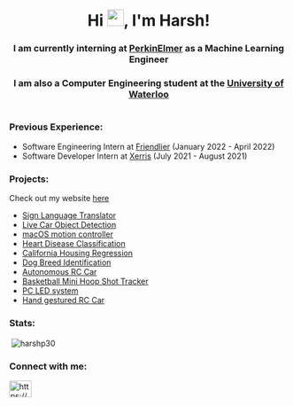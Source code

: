 <h1 align="center">Hi <img src="https://raw.githubusercontent.com/MartinHeinz/MartinHeinz/master/wave.gif" width="30px">, I'm Harsh!</h1>
<h3 align="center">I am currently interning at <ins>PerkinElmer</ins> as a Machine Learning Engineer</h3>
<h3 align="center">I am also a Computer Engineering student at the <ins>University of Waterloo</ins></h3>
<h1></h1>

<h3>Previous Experience:</h3>

- Software Engineering Intern at <ins>Friendlier</ins> (January 2022 - April 2022)
- Software Developer Intern at <ins>Xerris</ins> (July 2021 - August 2021)

<h3>Projects:</h3>

Check out my website [here](https://harshp30.github.io/Website/)

- <a href="https://github.com/harshp30/LiveSignLanguageTranslator">Sign Language Translator</a>
- <a href="https://github.com/harshp30/LiveDashcamCarDetection">Live Car Object Detection</a>
- <a href="https://github.com/harshp30/MovementBasedMacOSControl">macOS motion controller</a>
- <a href="https://github.com/harshp30/HeartDiseaseClassification">Heart Disease Classification</a>
- <a href="https://github.com/harshp30/CaliforniaHousingRegression">California Housing Regression</a>
- <a href="https://github.com/harshp30/DogBreedIdentification">Dog Breed Identification</a>
- <a href="https://github.com/harshp30/AutonomousRCCar">Autonomous RC Car</a>
- <a href="https://github.com/harshp30/BasketballMiniHoop">Basketball Mini Hoop Shot Tracker</a>
- <a href="https://github.com/harshp30/PCLEDLights">PC LED system</a>
- <a href="https://github.com/harshp30/HandGestureControlRCCar">Hand gestured RC Car</a>

<h3>Stats:</h3>

<p>&nbsp;<img align="center" src="https://github-readme-stats.vercel.app/api?username=harshp30&show_icons=true&locale=en" alt="harshp30" /></p>

<h3 align="left">Connect with me:</h3>
<p align="left">
<a href="https://www.linkedin.com/in/hp30/" target="blank"><img align="center" src="https://raw.githubusercontent.com/rahuldkjain/github-profile-readme-generator/master/src/images/icons/Social/linked-in-alt.svg" alt="https://www.linkedin.com/in/hp30/" height="30" width="40" /></a>
</p>





